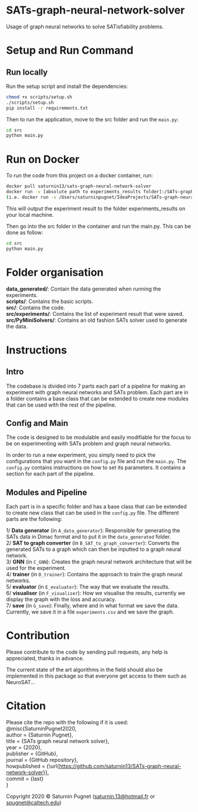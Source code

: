 # SATs-graph-neural-network-solver
Usage of graph neural networks to solve SATisfiability problems.

# Setup and Run Command

## Run locally 

Run the setup script and install the dependencies:
```bash
chmod +x scripts/setup.sh
./scripts/setup.sh
pip install -r requirements.txt
```

Then to run the application, move to the src folder and run the `main.py`:
```bash
cd src
python main.py
```

# Run on Docker

To run the code from this project on a docker container, run:
```bash
docker pull saturnin13/sats-graph-neural-network-solver
docker run -v [absolute path to experiments_results folder]:/SATs-graph-neural-network-solver/experiments_results -i -t saturnin13/sats-graph-neural-network-solver:latest /bin/bash
(i.e. docker run -v /Users/saturninpugnet/IdeaProjects/SATs-graph-neural-network-solver/experiments_results:/SATs-graph-neural-network-solver/experiments_results -i -t saturnin13/sats-graph-neural-network-solver:latest /bin/bash)
```
This will output the experiment result to the folder experiments_results on your local machine.

Then go into the src folder in the container and run the main.py. 
This can be done as follow:
```bash
cd src
python main.py
```

# Folder organisation

**data_generated/**: Contain the data generated when running the experiments.   
**scripts/**: Contains the basic scripts.  
**src/**: Contains the code.  
**src/experiments/**: Contains the list of experiment result that were saved.  
**src/PyMiniSolvers/**: Contains an old fashion SATs solver used to generate the data.  

# Instructions

## Intro

The codebase is divided into 7 parts each part of a pipeline for making an experiment with graph neural networks and SATs
problem. Each part are in a folder contains a base class that can be extended to create new modules that can be used with
the rest of the pipeline.

## Config and Main

The code is designed to be modulable and easily modifiable for the focus to be on experimenting with SATs problem and
graph neural networks.

In order to run a new experiment, you simply need to pick the configurations that you want in the `config.py` file and
run the `main.py`. The `config.py` contains instructions on how to set its parameters. It contains a section for 
each part of the pipeline.

## Modules and Pipeline

Each part is in a specific folder and has a base class that can be extended to create new class that can be used in the 
`config.py` file.
The different parts are the following:

1/ **Data generator** (in `A_data_generator`): Responsible for generating the SATs data in Dimac format and to put it in 
the `data_generated` folder.  
2/ **SAT to graph converter** (in `B_SAT_to_graph_converter`): Converts the generated SATs to a graph which can then be inputted
to a graph neural network.  
3/ **GNN** (in `C_GNN`): Creates the graph neural network architecture that will be used for the experiment.  
4/ **trainer** (in `D_trainer`): Contains the approach to train the graph neural networks.  
5/ **evaluator** (in `E_evaluator`): The way that we evaluate the results.  
6/ **visualiser** (in `F_visualiser`): How we visualise the results, currently we display the graph with the loss and accuracy.  
7/ **save** (in `G_save`): Finally, where and in what format we save the data. Currently, we save it in a file `experiments.csv`
and we save the graph.  

# Contribution

Please contribute to the code by sending pull requests, any help is appreciated, thanks in advance.

The current state of the art algorithms in the field should also be implemented in this package so that everyone get access
to them such as NeuroSAT...

# Citation

Please cite the repo with the following if it is used:
@misc{SaturninPugnet2020,  
  author = {Saturnin Pugnet},  
  title = {SATs graph neural network solver},  
  year = {2020},  
  publisher = {GitHub},  
  journal = {GitHub repository},  
  howpublished = {\url{https://github.com/saturnin13/SATs-graph-neural-network-solver}},  
  commit = {last}  
}

Copyright 2020 © Saturnin Pugnet (saturnin.13@hotmail.fr or spugnet@caltech.edu)